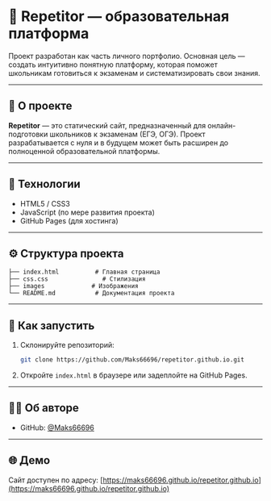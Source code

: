 # 📘 Repetitor — образовательная платформа

Проект разработан как часть личного портфолио. Основная цель — создать интуитивно понятную платформу, которая поможет школьникам готовиться к экзаменам и систематизировать свои знания.

---

## 🧠 О проекте

**Repetitor** — это статический сайт, предназначенный для онлайн-подготовки школьников к экзаменам (ЕГЭ, ОГЭ). Проект разрабатывается с нуля и в будущем может быть расширен до полноценной образовательной платформы.

---

## 🔧 Технологии

- HTML5 / CSS3
- JavaScript (по мере развития проекта)
- GitHub Pages (для хостинга)

---

## ⚙️ Структура проекта

```
├── index.html          # Главная страница
├── css.css               # Стилизация
├── images             # Изображения
└── README.md           # Документация проекта
```

---

## 🚀 Как запустить

1. Склонируйте репозиторий:

   ```bash
   git clone https://github.com/Maks66696/repetitor.github.io.git
   ```

2. Откройте `index.html` в браузере или задеплойте на GitHub Pages.

---

## 👨‍🏫 Об авторе

- GitHub: [@Maks66696](https://github.com/Maks66696)

---

## 🌐 Демо

Сайт доступен по адресу: [https://maks66696.github.io/repetitor.github.io](https://maks66696.github.io/repetitor.github.io)
